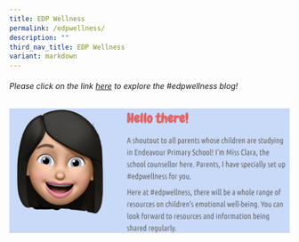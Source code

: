 ```yaml
---
title: EDP Wellness
permalink: /edpwellness/
description: ""
third_nav_title: EDP Wellness
variant: markdown
---
```

###### Please click on the link [here](https://sites.google.com/moe.edu.sg/edpwellness/emotions-management) to explore the #edpwellness blog!

![](/images/edpwellness.png)
